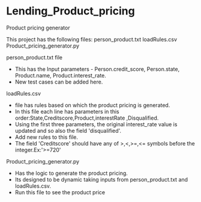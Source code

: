 # Lending_Product_pricing
Product pricing generator

This project has the following files:
person_product.txt
loadRules.csv
Product_pricing_generator.py

person_product.txt file 
- This has the Input parameters - Person.credit_score, Person.state, Product.name, Product.interest_rate. 
- New test cases can be added here.

loadRules.csv 
- file has rules based on which the product pricing is generated. 
- In this file each line has parameters in this order:State,Creditscore,Product,interestRate ,Disqualified. 
- Using the first three parameters, the original interest_rate value is updated and so also the field 'disqualified'. 
- Add new rules to this file.
- The field 'Creditscore' should have any of >,<,>=,<= symbols before the integer.Ex:'>=720'


Product_pricing_generator.py
- Has the logic to generate the product pricing. 
- Its designed to be dynamic taking inputs from person_product.txt and loadRules.csv.
- Run this file to see the product price
